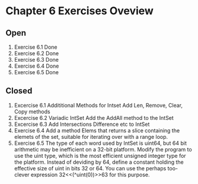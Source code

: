 # Chapter 6 Exercises Oveview

## Open

1. Exercise 6.1 Done
2. Exercise 6.2 Done
3. Exercise 6.3 Done
4. Exercise 6.4 Done
5. Exercise 6.5 Done

## Closed

1. Excercise 6.1 Addititional Methods for Intset
   Add Len, Remove, Clear, Copy methods
2. Excercise 6.2 Variadic IntSet
   Add the AddAll method to the IntSet
3. Excercise 6.3 Add Intersections Difference etc to IntSet
4. Exercise 6.4
   Add a method Elems that returns a slice
   containing the elemets of the set, suitable for iterating
   over with a range loop.
5. Exercise 6.5
   The type of each word used by IntSet is uint64, but 64 bit
   arithmetic may be inefficient on a 32-bit platform. Modify
   the program to use the uint type, which is the most efficient
   unsigned integer type for the platform. Instead of deviding
   by 64, define a constant holding the effective size of uint
   in bits 32 or 64. You can use the perhaps too-clever expression
   32<<(^uint(0))>>63 for this purpose.
